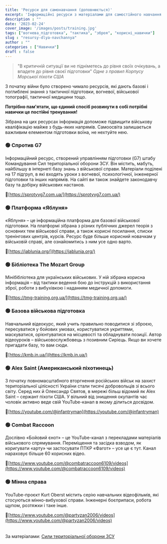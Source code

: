 ```yaml
---
title: 'Ресурси для самонавчання (доповнюється)'
excerpt: 'Інформаційні ресурси з матеріалами для самостійного навчання військовій справі'
description : ""
date: '2023-02-24'
cover_image: '/images/posts/training.jpg'
tags: ["вогнева_підготовка", "тактика", "зброя", "корисні_навички"]
slug : "resursy-dlya-navchannya"
author : ""
categories : ["Навички"]
draft : false
---
```


> "В критичній ситуації ви не підніметесь до рівня своїх очікувань, а впадете до рівня своєї підготовки" *Одне з правил Корпусу Морської піхоти США*

З початку війни було створено чимало ресурсів, які дають базові і поглиблені знання з тактичної підготовки, вогневої, військової топографії, тактичної медицини тощо.

**Потрібно пам'ятати, що єдиний спосіб розвинути в собі потрібні навички це постійні тренування!**

Зібрана на цих ресурсах інформація допоможе підвищити військову кваліфікацію майже з будь-яких напрямів. Самоосвіта залишається важливим елементом підготовки воїна, не нехтуйте нею.

### 🟢 Спротив G7

Інформаційний ресурс, створений управлінням підготовки (G7) штабу Командування Сил територіальної оборони ЗСУ. Він містить, мабуть, найбільшу в інтернеті базу знань з військової справи. Матеріали поділені на 17 підгруп, в які входять уроки з вогневої, психологічної, інженерної підготовки та інших напрямів. На сайті ви також знайдете законодавчу базу та добірку військових настанов.

🔗[https://sprotyvg7.com.ua/](https://sprotyvg7.com.ua/)

### 🟢 Платформа «Яблуня»

«Яблуня» – це інформаційна платформа для базової військової підготовки. На платформі зібрана з різних публічних джерел теорія з основних тем військової справи, а також корисні посилання, списки тренінгових центрів, курсів. Ресурс буде більше корисний новачкам у військовій справі, але ознайомитись з ним усе одно варто.

🔗[https://jablunia.org/](https://jablunia.org/)

### 🟢 Бібліотека The Mozart Group

Мінібібліотека для українських військових. У ній зібрана корисна інформація – від тактики ведення бою до інструкцій з використання зброї, роботи з вибухівкою і наданням медичної допомоги.

🔗[https://tmg-training.org.ua/](https://tmg-training.org.ua/)

### 🟢 Базова військова підготовка

Навчальний відеокурс, який учить правильно поводитися зі зброєю, пересуватися у бойових умовах, користуватися укриттями, маскуватися, орієнтуватися на місцевості та обладнувати позиції. Автор відеоуроків – військовослужбовець з позивним Сирієць. Якщо ви хочете пригадати базу, то вам сюди.

🔗[https://kmb.in.ua/](https://kmb.in.ua/)


### 🟢 Alex Saint (Американський піхотинець)

З початку повномасштабного вторгнення російських військ на захист територіальної цілісності України стали тисячі добровольців зі всього світу. Серед них й Олександр Святов, в мережі більш відомий як Alex Saint – сержант піхоти США. У вільний від знищення окупантів час чоловік активно веде свій YouTube-канал в якому ділиться досвідом.

🔗[https://youtube.com/@infantryman](https://youtube.com/@infantryman)

### 🟢 Combat Raccoon

Дослівно «Бойовий єнот» – це YouTube-канал з перекладами матеріалів військового спрямування. Переміщення та засідка взводом, як коригувати «арту» чи застосувати ПТКР «Фагот» – усе це є тут. Канал нараховує більше 60 корисних відео.

🔗[https://www.youtube.com/@combatraccoon6109/videos](https://www.youtube.com/@combatraccoon6109/videos)

### 🟢 Мінна справа

YouTube-проєкт Kurt Oberst містить серію навчальних відеофільмів, які стосуються мінно-вибухової справи. Інженерні боєприпаси, робота щупом, розтяжки і таке інше.

🔗[https://www.youtube.com/@partyzan2006/videos](https://www.youtube.com/@partyzan2006/videos)
<br />
<br />
<br />
За матеріалами: [Сили територіальної оборони ЗСУ](https://www.facebook.com/100068672623504/posts/pfbid0wgT1iNgnqH7mYxyp7o2FJtEE5raps4SkqyMSHZKNknnDNXXwZxhFKm5Ck3KNL9rxl/)







